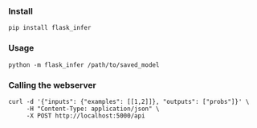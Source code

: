 ### Install

```
pip install flask_infer
```

### Usage

```
python -m flask_infer /path/to/saved_model
```

### Calling the webserver

```
curl -d '{"inputs": {"examples": [[1,2]]}, "outputs": ["probs"]}' \
     -H "Content-Type: application/json" \
     -X POST http://localhost:5000/api
```
